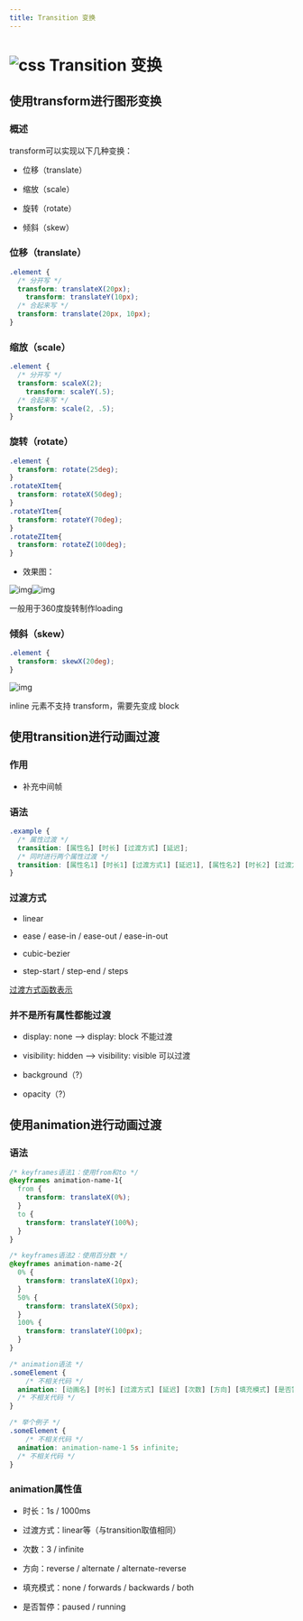 ```yaml
---
title: Transition 变换
---
```


# ![css](https://zhuye-1308301598.file.myqcloud.com/icons/css.png) Transition 变换

## 使用transform进行图形变换

### 概述

transform可以实现以下几种变换：

- 位移（translate）
- 缩放（scale）

- 旋转（rotate）
- 倾斜（skew）



### 位移（translate）

```css
.element {
  /* 分开写 */
  transform: translateX(20px);
	transform: translateY(10px);
  /* 合起来写 */
  transform: translate(20px, 10px);
}
```



### 缩放（scale）

```css
.element {
  /* 分开写 */
  transform: scaleX(2);
	transform: scaleY(.5);
  /* 合起来写 */
  transform: scale(2, .5);
}
```



### 旋转（rotate）

```css
.element {
  transform: rotate(25deg);
}
.rotateXItem{
  transform: rotateX(50deg);
}
.rotateYItem{
  transform: rotateY(70deg);
}
.rotateZItem{
  transform: rotateZ(100deg);
}
```

- 效果图：

![img](https://zhuye-1308301598.file.myqcloud.com/markdown/1582689874994-58766277-b3ad-45f1-a36d-fbacffff4acd.png)![img](https://zhuye-1308301598.file.myqcloud.com/markdown/1582689923117-04b3840c-6804-44fd-b09a-271ac729a765.png)



一般用于360度旋转制作loading



### 倾斜（skew）

```css
.element {
  transform: skewX(20deg);
}
```

![img](https://zhuye-1308301598.file.myqcloud.com/markdown/1582690095248-bb6c9452-e225-436c-9a4d-7067799160c9.png)



inline 元素不支持 transform，需要先变成 block



## 使用transition进行动画过渡

### 作用

- 补充中间帧



### 语法

```css
.example {
  /* 属性过渡 */
  transition: [属性名] [时长] [过渡方式] [延迟];
  /* 同时进行两个属性过渡 */
  transition: [属性名1] [时长1] [过渡方式1] [延迟1], [属性名2] [时长2] [过渡方式2] [延迟2];
}
```



### 过渡方式

- linear
- ease / ease-in / ease-out / ease-in-out

- cubic-bezier
- step-start / step-end / steps

[过渡方式函数表示](https://developer.mozilla.org/zh-CN/docs/Web/CSS/timing-function)



### 并不是所有属性都能过渡

- display: none --> display: block 不能过渡
- visibility: hidden --> visibility: visible 可以过渡

- background（?）
- opacity（?）



## 使用animation进行动画过渡

### 语法

```css
/* keyframes语法1：使用from和to */
@keyframes animation-name-1{
  from {
    transform: translateX(0%);
  }
  to {
    transform: translateY(100%);
  }
}

/* keyframes语法2：使用百分数 */
@keyframes animation-name-2{
  0% {
    transform: translateX(10px);
  }
  50% {
    transform: translateX(50px);
  }
  100% {
    transform: translateY(100px);
  }
}

/* animation语法 */
.someElement {
	/* 不相关代码 */
  animation: [动画名] [时长] [过渡方式] [延迟] [次数] [方向] [填充模式] [是否暂停]; 
  /* 不相关代码 */
}

/* 举个例子 */
.someElement {
	/* 不相关代码 */
  animation: animation-name-1 5s infinite; 
  /* 不相关代码 */
}
```



### animation属性值

- 时长：1s / 1000ms
- 过渡方式：linear等（与transition取值相同）

- 次数：3 / infinite
- 方向：reverse / alternate / alternate-reverse

- 填充模式：none / forwards / backwards / both
- 是否暂停：paused / running